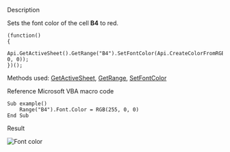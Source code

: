 Description

Sets the font color of the cell **B4** to red.

```
(function()
{
    Api.GetActiveSheet().GetRange("B4").SetFontColor(Api.CreateColorFromRGB(255, 0, 0));
})();
```

Methods used: [GetActiveSheet](/officeapi/spreadsheetapi/api/getactivesheet), [GetRange](/officeapi/spreadsheetapi/apiworksheet/getrange), [SetFontColor](/officeapi/spreadsheetapi/apirange/setfontcolor)

Reference Microsoft VBA macro code

```
Sub example()
    Range("B4").Font.Color = RGB(255, 0, 0)
End Sub
```

Result

![Font color](/plugins/font_color.png)
